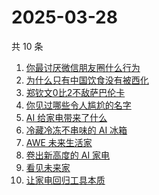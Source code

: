 # 2025-03-28

共 10 条

<!-- BEGIN -->
<!-- 最后更新时间 Fri Mar 28 2025 19:11:32 GMT+0800 (China Standard Time) -->

1. [你最讨厌微信朋友圈什么行为](https://www.zhihu.com/search?q=%E4%BD%A0%E6%9C%80%E8%AE%A8%E5%8E%8C%E5%BE%AE%E4%BF%A1%E6%9C%8B%E5%8F%8B%E5%9C%88%E4%BB%80%E4%B9%88%E8%A1%8C%E4%B8%BA)
1. [为什么只有中国饮食没有被西化](https://www.zhihu.com/search?q=%E4%B8%BA%E4%BB%80%E4%B9%88%E5%8F%AA%E6%9C%89%E4%B8%AD%E5%9B%BD%E9%A5%AE%E9%A3%9F%E6%B2%A1%E6%9C%89%E8%A2%AB%E8%A5%BF%E5%8C%96)
1. [郑钦文0比2不敌萨巴伦卡](https://www.zhihu.com/search?q=%E9%83%91%E9%92%A6%E6%96%870%E6%AF%942%E4%B8%8D%E6%95%8C%E8%90%A8%E5%B7%B4%E4%BC%A6%E5%8D%A1)
1. [你见过哪些令人尴尬的名字](https://www.zhihu.com/search?q=%E4%BD%A0%E8%A7%81%E8%BF%87%E5%93%AA%E4%BA%9B%E4%BB%A4%E4%BA%BA%E5%B0%B4%E5%B0%AC%E7%9A%84%E5%90%8D%E5%AD%97)
1. [AI 给家电带来了什么](https://www.zhihu.com/search?q=AI%20%E7%BB%99%E5%AE%B6%E7%94%B5%E5%B8%A6%E6%9D%A5%E4%BA%86%E4%BB%80%E4%B9%88)
1. [冷藏冷冻不串味的 AI 冰箱](https://www.zhihu.com/search?q=%E5%86%B7%E8%97%8F%E5%86%B7%E5%86%BB%E4%B8%8D%E4%B8%B2%E5%91%B3%E7%9A%84%20AI%20%E5%86%B0%E7%AE%B1)
1. [AWE 未来生活家](https://www.zhihu.com/search?q=AWE%20%E6%9C%AA%E6%9D%A5%E7%94%9F%E6%B4%BB%E5%AE%B6)
1. [卷出新高度的 AI 家电](https://www.zhihu.com/search?q=%E5%8D%B7%E5%87%BA%E6%96%B0%E9%AB%98%E5%BA%A6%E7%9A%84%20AI%20%E5%AE%B6%E7%94%B5)
1. [看见未来家](https://www.zhihu.com/search?q=%E7%9C%8B%E8%A7%81%E6%9C%AA%E6%9D%A5%E5%AE%B6)
1. [让家电回归工具本质](https://www.zhihu.com/search?q=%E8%AE%A9%E5%AE%B6%E7%94%B5%E5%9B%9E%E5%BD%92%E5%B7%A5%E5%85%B7%E6%9C%AC%E8%B4%A8)

<!-- END -->
